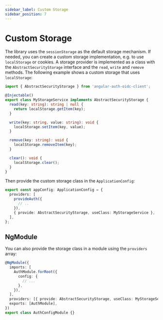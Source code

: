 ```yaml
---
sidebar_label: Custom Storage
sidebar_position: 7
---
```


# Custom Storage

The library uses the `sessionStorage` as the default storage mechanism. If needed, you can create a custom storage implementation, e.g. to use `localStorage` or cookies.
A storage provider is implemented as a class with the `AbstractSecurityStorage` interface and the `read`, `write` and `remove` methods.
The following example shows a custom storage that uses `localStorage`:

```ts
import { AbstractSecurityStorage } from 'angular-auth-oidc-client';

@Injectable()
export class MyStorageService implements AbstractSecurityStorage {
  read(key: string): string | null {
    return localStorage.getItem(key);
  }

  write(key: string, value: string): void {
    localStorage.setItem(key, value);
  }

  remove(key: string): void {
    localStorage.removeItem(key);
  }

  clear(): void {
    localStorage.clear();
  }
}
```

Then provide the custom storage class in the `ApplicationConfig`:

```ts
export const appConfig: ApplicationConfig = {
  providers: [
    provideAuth({
      // ..
    }),
    { provide: AbstractSecurityStorage, useClass: MyStorageService },
  ],
};
```

## NgModule

You can also provide the storage class in a module using the `providers` array:

```ts
@NgModule({
  imports: [
    AuthModule.forRoot({
      config: {
        // ...
      },
    }),
  ],
  providers: [{ provide: AbstractSecurityStorage, useClass: MyStorageService }],
  exports: [AuthModule],
})
export class AuthConfigModule {}
```
